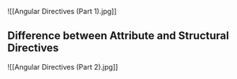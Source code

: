 ![[Angular Directives (Part 1).jpg]]

## Difference between Attribute and Structural Directives

![[Angular Directives (Part 2).jpg]]

